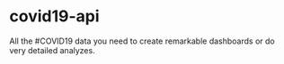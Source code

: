 # covid19-api
All the #COVID19 data you need to create remarkable dashboards or do very detailed analyzes.
